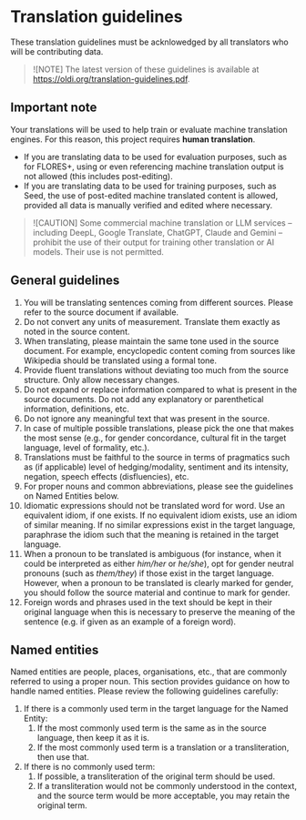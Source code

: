 # Translation guidelines

These translation guidelines must be acknlowedged by all translators who will be contributing data.

> ![NOTE]
> The latest version of these guidelines is available at <a href="https://oldi.org/translation-guidelines.pdf">https://oldi.org/translation-guidelines.pdf</a>.

## Important note

Your translations will be used to help train or evaluate machine translation engines. For this reason, this project requires **human translation**.

* If you are translating data to be used for evaluation purposes, such as for FLORES+, using or even referencing machine translation output is not allowed (this includes post-editing).
* If you are translating data to be used for training purposes, such as Seed, the use of post-edited machine translated content is allowed, provided all data is manually verified and edited where necessary.

> ![CAUTION]
> Some commercial machine translation or LLM services – including DeepL, Google Translate, ChatGPT, Claude and Gemini – prohibit the use of their output for training other translation or AI models. Their use is not permitted.

## General guidelines

1. You will be translating sentences coming from different sources. Please refer to the source document if available.
2. Do not convert any units of measurement. Translate them exactly as noted in the source content.
3. When translating, please maintain the same tone used in the source document. For example, encyclopedic content coming from sources like Wikipedia should be translated using a formal tone.
4. Provide fluent translations without deviating too much from the source structure. Only allow necessary changes.
5. Do not expand or replace information compared to what is present in the source documents. Do not add any explanatory or parenthetical information, definitions, etc.
6. Do not ignore any meaningful text that was present in the source.
7. In case of multiple possible translations, please pick the one that makes the most sense (e.g., for gender concordance, cultural fit in the target language, level of formality, etc.).
8. Translations must be faithful to the source in terms of pragmatics such as (if applicable) level of hedging/modality, sentiment and its intensity, negation, speech effects (disfluencies), etc.
9. For proper nouns and common abbreviations, please see the guidelines on Named Entities below.
10. Idiomatic expressions should not be translated word for word. Use an equivalent idiom, if one exists. If no equivalent idiom exists, use an idiom of similar meaning. If no similar expressions exist in the target language, paraphrase the idiom such that the meaning is retained in the target language.
11. When a pronoun to be translated is ambiguous (for instance, when it could be interpreted as either _him/her_ or _he/she_), opt for gender neutral pronouns (such as _them/they_) if those exist in the target language. However, when a pronoun to be translated is clearly marked for gender, you should follow the source material and continue to mark for gender.
12. Foreign words and phrases used in the text should be kept in their original language when this is necessary to preserve the meaning of the sentence (e.g. if given as an example of a foreign word).

## Named entities

Named entities are people, places, organisations, etc., that are commonly referred to using a proper noun. This section provides guidance on how to handle named entities. Please review the following guidelines carefully:

1. If there is a commonly used term in the target language for the Named Entity:
   1. If the most commonly used term is the same as in the source language, then keep it as it is.
   2. If the most commonly used term is a translation or a transliteration, then use that.
2. If there is no commonly used term:
   1. If possible, a transliteration of the original term should be used.
   2. If a transliteration would not be commonly understood in the context, and the source term would be more acceptable, you may retain the original term.
